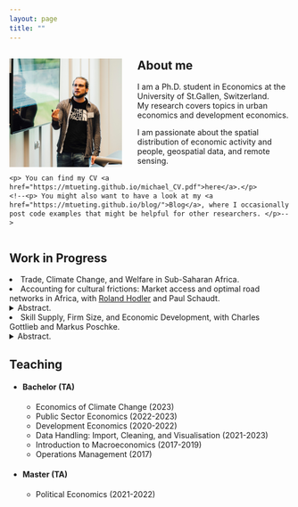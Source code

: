 ```yaml
---
layout: page
title: ""
---
```


<body>
  <div>
    <img align="left" width="40%" height="40%" src="assets/github-img/PHDcon2023WU-56.jpg" style="margin-right: 2em">
    <h2> About me </h2>
    <p> I am a Ph.D. student in Economics at the University of St.Gallen, Switzerland. <br>
      My research covers topics in urban economics and development economics. </p>
    <p> I am passionate about the spatial distribution of economic activity and people, geospatial data, and remote sensing. </p>
    
    <p> You can find my CV <a href="https://mtueting.github.io/michael_CV.pdf">here</a>.</p>
    <!--<p> You might also want to have a look at my <a href="https://mtueting.github.io/blog/">Blog</a>, where I occasionally post code examples that might be helpful for other researchers. </p>-->
    
  </div>
   
  <div style="clear:both;"></div>
  
  <div>
    <h2> Work in Progress </h2>
    <li> Trade, Climate Change, and Welfare in Sub-Saharan Africa. </li>
    <li> Accounting for cultural frictions: Market access and optimal road networks in Africa, with <a href="https://sites.google.com/view/rolandhodler">Roland Hodler</a> and <a href:="https://paulschaudt.com">Paul Schaudt</a>. </li>
      <details>
          <summary>Abstract.</summary>
          <p>This paper introduces cultural barriers in the measurement of market access and quantifies the growth effects of improved cross-ethnic border infrastructure connections within African countries. 
We then set up a simple model of road improvements in the presence of costly ethnic-border trade and highlight the implications for short-term infrastructure investments. </p>
      </details>
    <li> Skill Supply, Firm Size, and Economic Development, with Charles Gottlieb and Markus Poschke. </li>
      <details>
          <summary>Abstract.</summary>
          <p>This paper employs a harmonized dataset that combines data from labor force and household surveys to compare firm size distributions across countries at different stages of development. 
In particular, we examine the joint distribution of skills by firm size and study how it evolves across country income levels.
We then use a span-of-control model with worker skill heterogeneity to disentangle the impact of barriers to firm growth and skill supply on economic development. The findings provide insights into the complex interplay between firm size, skill distribution, and economic development.</p>
      </details>
  </div>
  
  <div>
    <h2> Teaching </h2>
    <ul> 
      <li> <h4> Bachelor (TA) </h4>
        <ul>
          <li> Economics of Climate Change (2023) </li>
          <li> Public Sector Economics (2022-2023) </li>
          <li> Development Economics (2020-2022) </li>
          <li> Data Handling: Import, Cleaning, and Visualisation (2021-2023) </li>
          <li> Introduction to Macroeconomics (2017-2019) </li>
          <li> Operations Management (2017) </li>
        </ul>
      </li>
      <li> <h4> Master (TA) </h4>
        <ul>
          <li> Political Economics (2021-2022) </li>
        </ul>
      </li>
    </ul>
  </div>
</body> 
